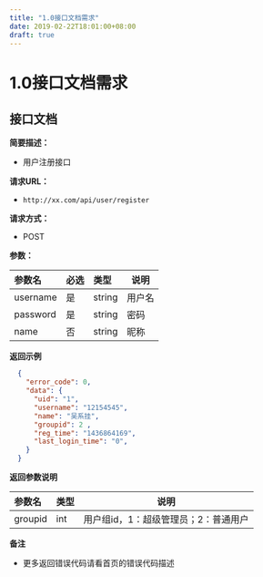 ```yaml
---
title: "1.0接口文档需求"
date: 2019-02-22T18:01:00+08:00
draft: true
---
```


# 1.0接口文档需求
## 接口文档
**简要描述：**

- 用户注册接口

**请求URL：**
- ` http://xx.com/api/user/register `    

**请求方式：**
- POST

**参数：**

|参数名|必选|类型|说明|
|:----    |:---|:----- |-----   |
|username |是  |string |用户名   |
|password |是  |string | 密码    |
|name     |否  |string | 昵称    |

 **返回示例**

```json
  {
    "error_code": 0,
    "data": {
      "uid": "1",
      "username": "12154545",
      "name": "吴系挂",
      "groupid": 2 ,
      "reg_time": "1436864169",
      "last_login_time": "0",
    }
  }
```

 **返回参数说明**

|参数名|类型|说明|
|:-----  |:-----|-----                           |
|groupid |int   |用户组id，1：超级管理员；2：普通用户  |

 **备注**

- 更多返回错误代码请看首页的错误代码描述
